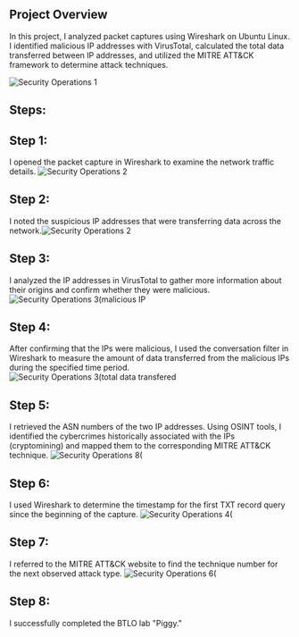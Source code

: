 ## Project Overview

In this project, I analyzed packet captures using Wireshark on Ubuntu Linux. I identified malicious IP addresses with VirusTotal, calculated the total data transferred between IP addresses, and utilized the MITRE ATT&CK framework to determine attack techniques. 

![Security Operations 1](https://github.com/user-attachments/assets/d4e3a332-11e2-4638-9633-1f30cd111fa2) 



## Steps:

## Step 1:
I opened the packet capture in Wireshark to examine the network traffic details.
![Security Operations 2](https://github.com/user-attachments/assets/dcb4ac85-1f45-4d5c-8fe6-89ad1368e8c7)



## Step 2:
I noted the suspicious IP addresses that were transferring data across the network.![Security Operations 2](https://github.com/user-attachments/assets/d1ebaf18-8dc5-4c5e-b2c4-db98be1deeb0)





## Step 3:
I analyzed the IP addresses in VirusTotal to gather more information about their origins and confirm whether they were malicious.
![Security Operations 3(malicious IP](https://github.com/user-attachments/assets/ae194d0c-617f-41d7-b22c-26ae6cd2aa0f)



## Step 4: 
After confirming that the IPs were malicious, I used the conversation filter in Wireshark to measure the amount of data transferred from the malicious IPs during the specified time period.
![Security Operations 3(total data transfered](https://github.com/user-attachments/assets/e86f26dd-a275-4536-807c-756b4afc41e1)



## Step 5: 
I retrieved the ASN numbers of the two IP addresses. Using OSINT tools, I identified the cybercrimes historically associated with the IPs (cryptomining) and mapped them to the corresponding MITRE ATT&CK technique.
![Security Operations 8(](https://github.com/user-attachments/assets/044875cd-eaa1-4bcf-8df5-ba1d6447270c)



## Step 6:
I used Wireshark to determine the timestamp for the first TXT record query since the beginning of the capture. 
![Security Operations 4(](https://github.com/user-attachments/assets/337c73da-1680-45d6-b28b-1e979d47e211)



## Step 7:
I referred to the MITRE ATT&CK website to find the technique number for the next observed attack type.
![Security Operations 6(](https://github.com/user-attachments/assets/ec33a683-db7a-4d82-9c0d-7a22c63dbbb3)



## Step 8:
I successfully completed the BTLO lab "Piggy."


